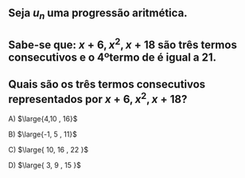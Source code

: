 ## Seja $u_n$ uma progressão aritmética.
## Sabe-se que: $x+6, x^2, x+18$  são três termos consecutivos e o 4ºtermo de é igual a 21.
## Quais são os três termos consecutivos representados por $x+6, x^2, x+18$?
A) $\large{4,10 , 16}$

B) $\large{-1, 5 , 11}$

C) $\large{ 10, 16 , 22 }$

D) $\large{ 3, 9 , 15 }$